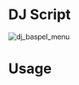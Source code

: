 # DJ Script
![dj_baspel_menu](https://user-images.githubusercontent.com/77331512/182036590-0ff55a84-d5c8-403d-a149-f420a738a63a.png)
# Usage
